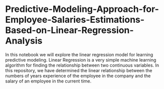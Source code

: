 # Predictive-Modeling-Approach-for-Employee-Salaries-Estimations-Based-on-Linear-Regression-Analysis
In this notebook we will explore the linear regression model for learning predictive modeling. Linear Regression is a very simple machine learning algorithm for finding the relationship between two continuous variables.  In this repository, we have determined the linear relationship between the numbers of years experience of the employee in the company and the salary of an employee in the current time.
